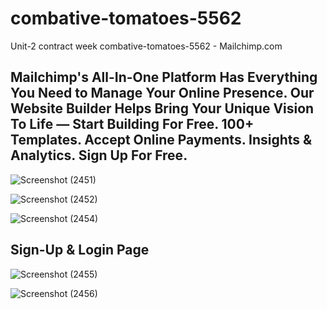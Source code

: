# combative-tomatoes-5562
Unit-2 contract week combative-tomatoes-5562 - Mailchimp.com

<h2>Mailchimp's All-In-One Platform Has Everything You Need to Manage Your Online Presence. Our Website Builder Helps Bring Your Unique Vision To Life — Start Building For Free. 100+ Templates. Accept Online Payments. Insights & Analytics. Sign Up For Free.</h2>


![Screenshot (2451)](https://user-images.githubusercontent.com/103638485/207079438-2e5fc0c0-3956-4974-9e5c-94db7bb6f70e.png)

![Screenshot (2452)](https://user-images.githubusercontent.com/103638485/207079468-25e5738e-3f07-4c75-9d47-1f084460460d.png)

![Screenshot (2454)](https://user-images.githubusercontent.com/103638485/207079505-51efbc3f-d999-4278-967e-482591540517.png)


<h2>Sign-Up & Login Page</h2>

![Screenshot (2455)](https://user-images.githubusercontent.com/103638485/207079573-b0615077-51da-49f0-9c52-aa2b3311d569.png)


![Screenshot (2456)](https://user-images.githubusercontent.com/103638485/207079702-86115676-7018-4f3a-a7f5-8aae22c7f752.png)
